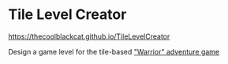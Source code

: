 # Tile Level Creator
https://thecoolblackcat.github.io/TileLevelCreator

Design a game level for the tile-based ["Warrior" adventure game](https://thecoolblackcat.github.io/games/adventure)

